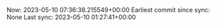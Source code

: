 Now: 2023-05-10 07:36:38.215549+00:00 Earliest commit since sync: None Last sync: 2023-05-10 01:27:41+00:00
